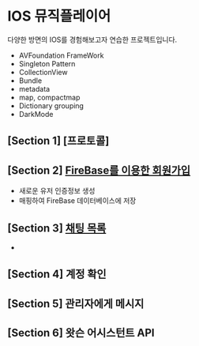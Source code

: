 # IOS 뮤직플레이어
다양한 방면의 IOS를 경험해보고자 연습한 프로젝트입니다.

- AVFoundation FrameWork
- Singleton Pattern
- CollectionView
- Bundle
- metadata
- map, compactmap
- Dictionary grouping
- DarkMode

## [Section 1] [프로토콜]
## [Section 2] [FireBase를 이용한 회원가입](https://github.com/JongPyoAhn/InhaChatBot/blob/main/Explanation/Section_2/Section2.md)
- 새로운 유저 인증정보 생성
- 매핑하여 FireBase 데이터베이스에 저장
## [Section 3] [채팅 목록](https://github.com/JongPyoAhn/InhaChatBot/blob/main/Explanation/Section_3/Section3.md)
- 
## [Section 4] 계정 확인

## [Section 5] 관리자에게 메시지

## [Section 6] 왓슨 어시스턴트 API
